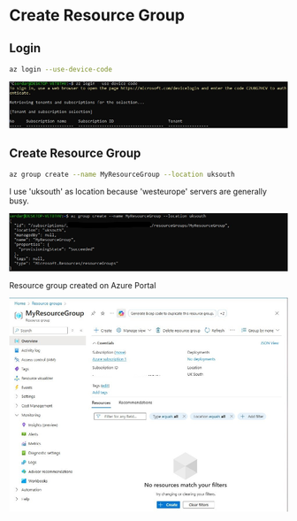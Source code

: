 # Create Resource Group

## Login
```bash
az login --use-device-code
```
![azure login](screenshots/az-login.jpg)


## Create Resource Group
```bash
az group create --name MyResourceGroup --location uksouth 
```
I use 'uksouth' as location because 'westeurope' servers are generally busy.

![create an azure resource group with bash](screenshots/rg-bash.jpg)

Resource group created on Azure Portal

![azure resource group on azure portal](screenshots/rg-create.jpg)


